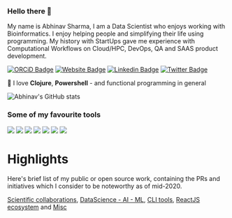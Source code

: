 ### Hello there 👋

My name is Abhinav Sharma, I am a Data Scientist who enjoys working with Bioinformatics. I enjoy helping people and simplifying their life using programming. My history with StartUps gave me experience with Computational Workflows on Cloud/HPC, DevOps, QA and SAAS product development.

[![ORCiD Badge](https://img.shields.io/badge/ORCID-informational?style=flat&logo=ORCID&logoColor=white&color=A6CE39)](https://orcid.org/0000-0002-6402-6993) 
[![Website Badge](https://img.shields.io/badge/Website-3b5998?style=flat-square&logo=google-chrome&logoColor=white)](https://abhi18av.com/)
[![Linkedin Badge](https://img.shields.io/badge/-LinkedIn-0e76a8?style=flat-square&logo=Linkedin&logoColor=white)](https://www.linkedin.com/in/abhi18av/)
[![Twitter Badge](https://img.shields.io/badge/-Twitter-00acee?style=flat-square&logo=Twitter&logoColor=white)](https://twitter.com/abhi18av)

💖 I love **Clojure**, **Powershell** - and functional programming in general
 
<!-- - 🔭 I’m currently working on **top secret stuff!** - but check out my previous work on [my resume](https://markwalther.ch/resume-clj/) -->
<!-- - 🌱 I’m currently learning **Svelte** -->
<!-- - 👯 I’m looking to collaborate on **game-data visualisation (frontend)** -->
<!-- - 💬 Ask me about **backend systems, data pipelines & eSports** - or anything else, really! -->
<!-- - 📫 How to reach me: **[abhinav@biosharp.net](mailto:abhinav@biosharp.net)** -->


![Abhinav's GitHub stats](https://github-readme-stats.vercel.app/api?username=abhi18av&show_icons=true&theme=tokyonight) 


### Some of my favourite tools


![](https://img.shields.io/badge/Deployment-Nomad-green)
![](https://img.shields.io/badge/code-nextflow-informational?style=flat&logo=nextflow&logoColor=white&color=019733)
![](https://img.shields.io/badge/code-clojure-informational?style=flat&logo=clojure&logoColor=white&color=019733)
![](https://img.shields.io/badge/Code-Python-informational?style=flat&logo=python&logoColor=white&color=3776AB)
![](https://img.shields.io/badge/Code-R-informational?style=flat&logo=r&logoColor=white&color=3776AB)
![](https://img.shields.io/badge/Cloud-Azure-informational?style=flat&logo=azure&logoColor=white&color=3776AB)
![](https://img.shields.io/badge/Package-Conda-informational?style=flat&logo=conda)



# Highlights
Here's brief list of my public or open source work, containing the PRs and initiatives which I consider to be noteworthy as of mid-2020.

[Scientific collaborations](https://github.com/abhi18av/abhi18av/blob/master/Scientific_Collaborations.md), [DataScience - AI - ML](https://github.com/abhi18av/abhi18av/blob/master/DataScience_AI_ML.md), [CLI tools](https://github.com/abhi18av/abhi18av/blob/master/CLI_Tools.md), [ReactJS ecosystem](https://github.com/abhi18av/abhi18av/blob/master/Fulcro_ReactJS_Ecosystem.md) and [Misc](https://github.com/abhi18av/abhi18av/blob/master/Misc.md)


